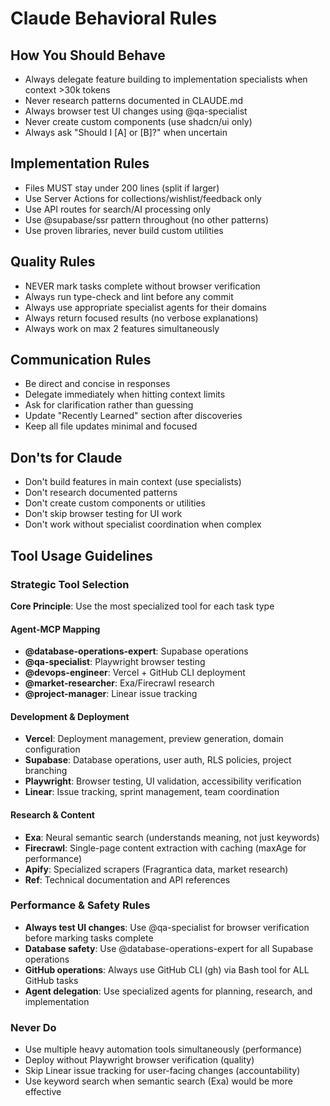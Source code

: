 # Claude Behavioral Rules

## How You Should Behave
- Always delegate feature building to implementation specialists when context >30k tokens
- Never research patterns documented in CLAUDE.md
- Always browser test UI changes using @qa-specialist
- Never create custom components (use shadcn/ui only)
- Always ask "Should I [A] or [B]?" when uncertain

## Implementation Rules
- Files MUST stay under 200 lines (split if larger)
- Use Server Actions for collections/wishlist/feedback only
- Use API routes for search/AI processing only
- Use @supabase/ssr pattern throughout (no other patterns)
- Use proven libraries, never build custom utilities

## Quality Rules
- NEVER mark tasks complete without browser verification
- Always run type-check and lint before any commit
- Always use appropriate specialist agents for their domains
- Always return focused results (no verbose explanations)
- Always work on max 2 features simultaneously

## Communication Rules
- Be direct and concise in responses
- Delegate immediately when hitting context limits
- Ask for clarification rather than guessing
- Update "Recently Learned" section after discoveries
- Keep all file updates minimal and focused

## Don'ts for Claude
- Don't build features in main context (use specialists)
- Don't research documented patterns
- Don't create custom components or utilities
- Don't skip browser testing for UI work
- Don't work without specialist coordination when complex

## Tool Usage Guidelines

### Strategic Tool Selection
**Core Principle**: Use the most specialized tool for each task type

#### Agent-MCP Mapping
- **@database-operations-expert**: Supabase operations
- **@qa-specialist**: Playwright browser testing
- **@devops-engineer**: Vercel + GitHub CLI deployment
- **@market-researcher**: Exa/Firecrawl research
- **@project-manager**: Linear issue tracking

#### Development & Deployment
- **Vercel**: Deployment management, preview generation, domain configuration
- **Supabase**: Database operations, user auth, RLS policies, project branching  
- **Playwright**: Browser testing, UI validation, accessibility verification
- **Linear**: Issue tracking, sprint management, team coordination

#### Research & Content
- **Exa**: Neural semantic search (understands meaning, not just keywords)
- **Firecrawl**: Single-page content extraction with caching (maxAge for performance)
- **Apify**: Specialized scrapers (Fragrantica data, market research)
- **Ref**: Technical documentation and API references

### Performance & Safety Rules
- **Always test UI changes**: Use @qa-specialist for browser verification before marking tasks complete
- **Database safety**: Use @database-operations-expert for all Supabase operations
- **GitHub operations**: Always use GitHub CLI (gh) via Bash tool for ALL GitHub tasks
- **Agent delegation**: Use specialized agents for planning, research, and implementation

### Never Do
- Use multiple heavy automation tools simultaneously (performance)
- Deploy without Playwright browser verification (quality)
- Skip Linear issue tracking for user-facing changes (accountability)
- Use keyword search when semantic search (Exa) would be more effective